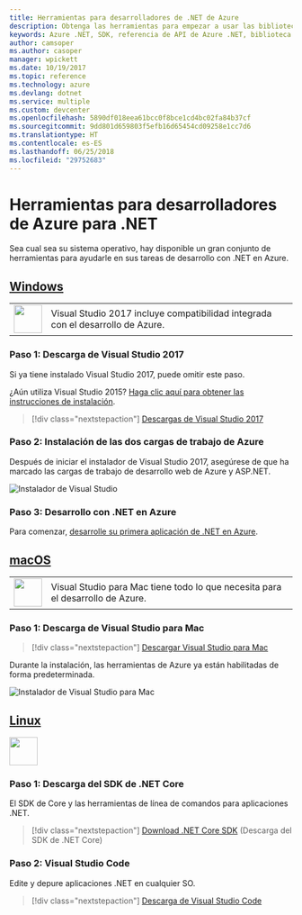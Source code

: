 ```yaml
---
title: Herramientas para desarrolladores de .NET de Azure
description: Obtenga las herramientas para empezar a usar las bibliotecas .NET de Azure desde un entorno de Windows, Linux o Mac.
keywords: Azure .NET, SDK, referencia de API de Azure .NET, biblioteca de clases de Azure .NET
author: camsoper
ms.author: casoper
manager: wpickett
ms.date: 10/19/2017
ms.topic: reference
ms.technology: azure
ms.devlang: dotnet
ms.service: multiple
ms.custom: devcenter
ms.openlocfilehash: 5890df018eea61bcc0f8bce1cd4bc02fa84b37cf
ms.sourcegitcommit: 9dd801d659803f5efb16d65454cd09258e1cc7d6
ms.translationtype: HT
ms.contentlocale: es-ES
ms.lasthandoff: 06/25/2018
ms.locfileid: "29752683"
---
```

# <a name="tools-for-net-azure-developers"></a>Herramientas para desarrolladores de Azure para .NET

Sea cual sea su sistema operativo, hay disponible un gran conjunto de herramientas para ayudarle en sus tareas de desarrollo con .NET en Azure.

## <a name="windowstabwindows"></a>[Windows](#tab/windows)

<table>
  <tr>
    <td width="50">
        <img src="https://docs.microsoft.com/en-us/media/logos/logo_vs-ide.svg" width="50" height="50"></img>
    </td>
    <td>
        Visual Studio 2017 incluye compatibilidad integrada con el desarrollo de Azure.
    </td>
  </tr>
</table>

### <a name="step-1-download-visual-studio-2017"></a>Paso 1: Descarga de Visual Studio 2017

Si ya tiene instalado Visual Studio 2017, puede omitir este paso.

¿Aún utiliza Visual Studio 2015?  [Haga clic aquí para obtener las instrucciones de instalación](dotnet-sdk-vs2015-install.md).

> [!div class="nextstepaction"]
> [Descargas de Visual Studio 2017](https://www.visualstudio.com/downloads/)


### <a name="step-2-install-the-two-azure-workloads"></a>Paso 2: Instalación de las dos cargas de trabajo de Azure

Después de iniciar el instalador de Visual Studio 2017, asegúrese de que ha marcado las cargas de trabajo de desarrollo web de Azure y ASP.NET.

![Instalador de Visual Studio](media/dotnet-tools/azure-workloads.png)

### <a name="step-3-develop-with-net-on-azure"></a>Paso 3: Desarrollo con .NET en Azure

Para comenzar, [desarrolle su primera aplicación de .NET en Azure](https://docs.microsoft.com/azure/app-service-web/app-service-web-get-started-dotnet).


## <a name="macostabmacos"></a>[macOS](#tab/macos)
<table>
  <tr>
    <td width="50">
        <img src="https://docs.microsoft.com/en-us/media/logos/logo_vs-mac.svg" width="50" height="50"></img>
    </td>
    <td>
        Visual Studio para Mac tiene todo lo que necesita para el desarrollo de Azure.
    </td>
  </tr>
</table>


### <a name="step-1-download-visual-studio-for-mac"></a>Paso 1: Descarga de Visual Studio para Mac

> [!div class="nextstepaction"]
> [Descargar Visual Studio para Mac](https://www.visualstudio.com/vs/visual-studio-mac/)

Durante la instalación, las herramientas de Azure ya están habilitadas de forma predeterminada.

![Instalador de Visual Studio para Mac](media/dotnet-tools/azure-vsmac.png)

## <a name="linuxtablinux"></a>[Linux](#tab/linux)

<img src="https://docs.microsoft.com/en-us/visualstudio/products/images/vs-code.svg" width="50" height="50"></img>

### <a name="step-1-download-net-core-sdk"></a>Paso 1: Descarga del SDK de .NET Core

El SDK de Core y las herramientas de línea de comandos para aplicaciones .NET.

> [!div class="nextstepaction"]
> [Download .NET Core SDK](https://www.microsoft.com/net/core) (Descarga del SDK de .NET Core)

### <a name="step-2-visual-studio-code"></a>Paso 2: Visual Studio Code

Edite y depure aplicaciones .NET en cualquier SO.

> [!div class="nextstepaction"]
> [Descarga de Visual Studio Code](https://code.visualstudio.com)